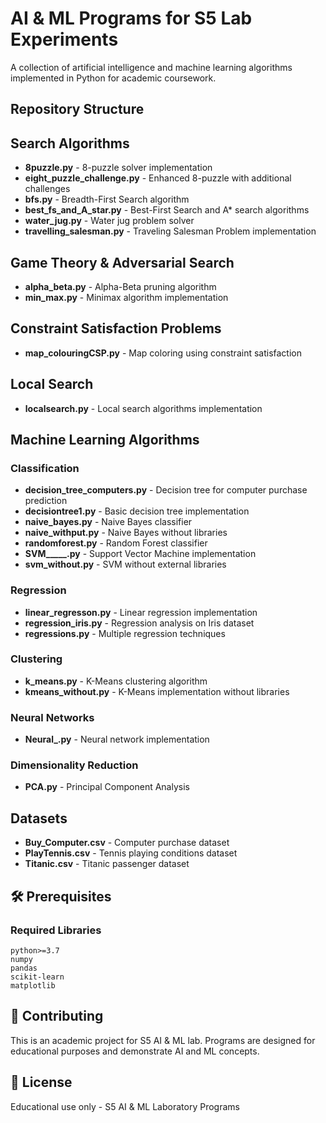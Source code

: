 # AI & ML Programs for S5 Lab Experiments

A collection of artificial intelligence and machine learning algorithms implemented in Python for academic coursework.

## Repository Structure

## Search Algorithms

- **8puzzle.py** - 8-puzzle solver implementation
- **eight_puzzle_challenge.py** - Enhanced 8-puzzle with additional challenges
- **bfs.py** - Breadth-First Search algorithm
- **best_fs_and_A_star.py** - Best-First Search and A* search algorithms
- **water_jug.py** - Water jug problem solver
- **travelling_salesman.py** - Traveling Salesman Problem implementation

## Game Theory & Adversarial Search

- **alpha_beta.py** - Alpha-Beta pruning algorithm
- **min_max.py** - Minimax algorithm implementation

## Constraint Satisfaction Problems

- **map_colouringCSP.py** - Map coloring using constraint satisfaction

## Local Search

- **localsearch.py** - Local search algorithms implementation

## Machine Learning Algorithms

### Classification
- **decision_tree_computers.py** - Decision tree for computer purchase prediction
- **decisiontree1.py** - Basic decision tree implementation
- **naive_bayes.py** - Naive Bayes classifier
- **naive_withput.py** - Naive Bayes without libraries
- **randomforest.py** - Random Forest classifier
- **SVM_____.py** - Support Vector Machine implementation
- **svm_without.py** - SVM without external libraries

### Regression
- **linear_regresson.py** - Linear regression implementation
- **regression_iris.py** - Regression analysis on Iris dataset
- **regressions.py** - Multiple regression techniques

### Clustering
- **k_means.py** - K-Means clustering algorithm
- **kmeans_without.py** - K-Means implementation without libraries

### Neural Networks
- **Neural_.py** - Neural network implementation

### Dimensionality Reduction
- **PCA.py** - Principal Component Analysis

## Datasets

- **Buy_Computer.csv** - Computer purchase dataset
- **PlayTennis.csv** - Tennis playing conditions dataset
- **Titanic.csv** - Titanic passenger dataset

## 🛠️ Prerequisites

### Required Libraries
```
python>=3.7
numpy
pandas
scikit-learn
matplotlib
```

## 🤝 Contributing

This is an academic project for S5 AI & ML lab. Programs are designed for educational purposes and demonstrate AI and ML concepts.

## 📄 License

Educational use only - S5 AI & ML Laboratory Programs



